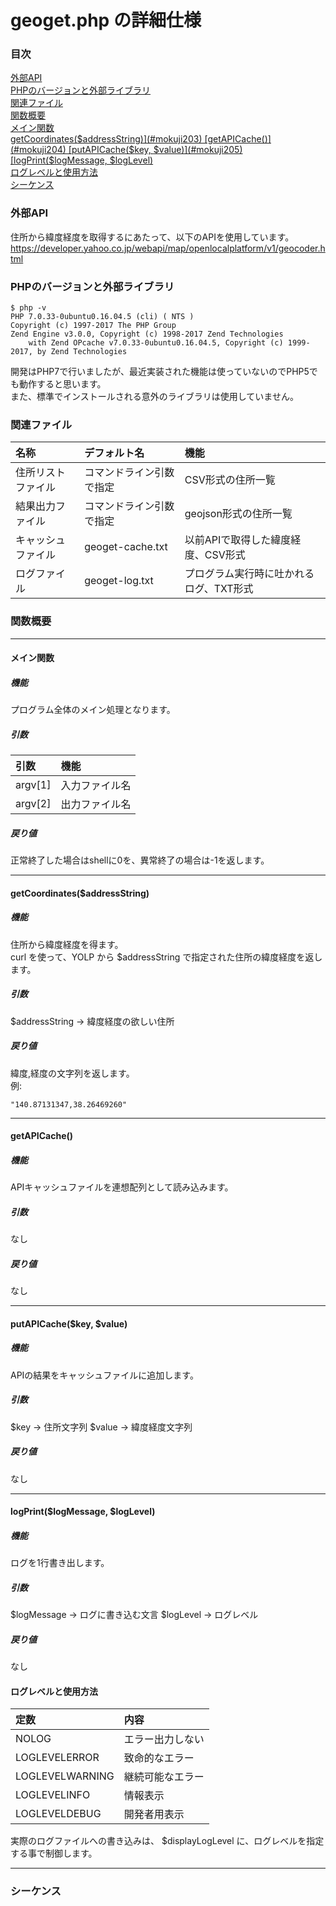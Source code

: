 # geoget.php の詳細仕様
### 目次
[外部API](#mokuji101)  
[PHPのバージョンと外部ライブラリ](#mokuji102)  
[関連ファイル](#mokuji103)  
[関数概要](#mokuji201)  
[メイン関数](#mokuji202)  
[getCoordinates($addressString)](#mokuji203)  
[getAPICache()](#mokuji204)  
[putAPICache($key, $value)](#mokuji205)  
[logPrint($logMessage, $logLevel)](#mokuji206)  
[ログレベルと使用方法](#mokuji207)  
[シーケンス](#mokuji301)  

<a id="mokuji101"></a>
### 外部API
住所から緯度経度を取得するにあたって、以下のAPIを使用しています。
https://developer.yahoo.co.jp/webapi/map/openlocalplatform/v1/geocoder.html  

<a id="mokuji102"></a>
### PHPのバージョンと外部ライブラリ
```
$ php -v
PHP 7.0.33-0ubuntu0.16.04.5 (cli) ( NTS )
Copyright (c) 1997-2017 The PHP Group
Zend Engine v3.0.0, Copyright (c) 1998-2017 Zend Technologies
    with Zend OPcache v7.0.33-0ubuntu0.16.04.5, Copyright (c) 1999-2017, by Zend Technologies
```
開発はPHP7で行いましたが、最近実装された機能は使っていないのでPHP5でも動作すると思います。  
また、標準でインストールされる意外のライブラリは使用していません。  

<a id="mokuji103"></a>
### 関連ファイル
| 名称 | デフォルト名 | 機能　| 
|:----|:----|:----|
| 住所リストファイル   | コマンドライン引数で指定 | CSV形式の住所一覧 | 
| 結果出力ファイル     | コマンドライン引数で指定 | geojson形式の住所一覧 | 
| キャッシュファイル   | geoget-cache.txt | 以前APIで取得した緯度経度、CSV形式 |
| ログファイル        | geoget-log.txt | プログラム実行時に吐かれるログ、TXT形式 |

<a id="mokuji201"></a>
### 関数概要
--- 
<a id="mokuji202"></a>
#### メイン関数
##### 機能
プログラム全体のメイン処理となります。
##### 引数
| 引数 | 機能　| 
|:----|:----|
| argv[1] | 入力ファイル名  |
| argv[2] | 出力ファイル名  |
##### 戻り値  
正常終了した場合はshellに0を、異常終了の場合は-1を返します。    

---
<a id="mokuji202"></a>
#### getCoordinates($addressString)
##### 機能
住所から緯度経度を得ます。  
curl を使って、YOLP から $addressString で指定された住所の緯度経度を返します。
##### 引数
$addressString → 緯度経度の欲しい住所
##### 戻り値
緯度,経度の文字列を返します。  
例:
```
"140.87131347,38.26469260"
```

---
<a id="mokuji203"></a>
#### getAPICache()
##### 機能
APIキャッシュファイルを連想配列として読み込みます。
##### 引数
なし
##### 戻り値  
なし  

---
<a id="mokuji204"></a>
#### putAPICache($key, $value)
##### 機能
APIの結果をキャッシュファイルに追加します。
##### 引数
$key → 住所文字列
$value → 緯度経度文字列

##### 戻り値  
なし  

---
<a id="mokuji205"></a>
#### logPrint($logMessage, $logLevel)
##### 機能
ログを1行書き出します。
##### 引数
$logMessage → ログに書き込む文言
$logLevel → ログレベル

##### 戻り値  
なし  

<a id="mokuji206"></a>
#### ログレベルと使用方法
| 定数 | 内容 |
|:---|:---|
| NOLOG            | エラー出力しない |
| LOGLEVELERROR    | 致命的なエラー |
| LOGLEVELWARNING  | 継続可能なエラー |
| LOGLEVELINFO     | 情報表示 |
| LOGLEVELDEBUG    | 開発者用表示 |

実際のログファイルへの書き込みは、 $displayLogLevel に、ログレベルを指定する事で制御します。

--- 
<a id="mokuji301"></a>
### シーケンス

